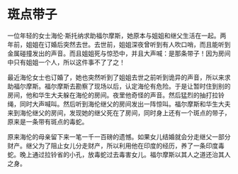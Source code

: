 # 斑点带子

一位年轻的女士海伦·斯托纳求助福尔摩斯，她原本与姐姐和继父生活在一起。两年前，姐姐在订婚后突然去世。去世前，姐姐深夜曾听到有人吹口哨，而且能听到金属碰撞发出的声音。而且姐姐死与惊恐中，并且大声喊：是那条带子！因为房间中只有姐姐一个人，所以这件事不了了之！

最近海伦女士也订婚了，她也突然听到了姐姐去世之前听到诡异的声音，所以来求助福尔摩斯。福尔摩斯去勘察了现场以后，认定海伦有危险。于是让暂时住到别的房间，他和华生大夫躲在海伦的房间。夜里他奇怪的声音。然后猛烈的抽打拉铃绳，同时大声喊叫。然后听到海伦继父的房间发出一阵惊叫。福尔摩斯和华生大夫来到海伦继父的房间，发现她的继父死在了房间，同时身上还有一个斑点的带子，原来是一条带有斑点的毒蛇。

原来海伦的母亲留下来一笔一千一百磅的遗憾。如果女儿结婚就会分走继父一部分财产。继父为了阻止女儿分走财产，所以利用他在印度的经历，养了一条印度毒蛇。晚上通过拉铃省的小孔，放毒蛇过去毒害女儿。福尔摩斯以其人之道还治其人之身。
